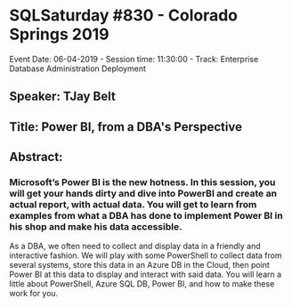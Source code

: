 # SQLSaturday #830 - Colorado Springs 2019
Event Date: 06-04-2019 - Session time: 11:30:00 - Track: Enterprise Database Administration  Deployment
## Speaker: TJay Belt
## Title: Power BI, from a DBA's Perspective
## Abstract:
### Microsoft’s Power BI is the new hotness. In this session, you will get your hands dirty and dive into PowerBI and create an actual report, with actual data. You will get to learn from examples from what a DBA has done to implement Power BI in his shop and make his data accessible.

As a DBA, we often need to collect and display data in a friendly and interactive fashion. We will play with some PowerShell to collect data from several systems, store this data in an Azure DB in the Cloud, then point Power BI at this data to display and interact with said data. You will learn a little about PowerShell, Azure SQL DB, Power BI, and how to make these work for you.
